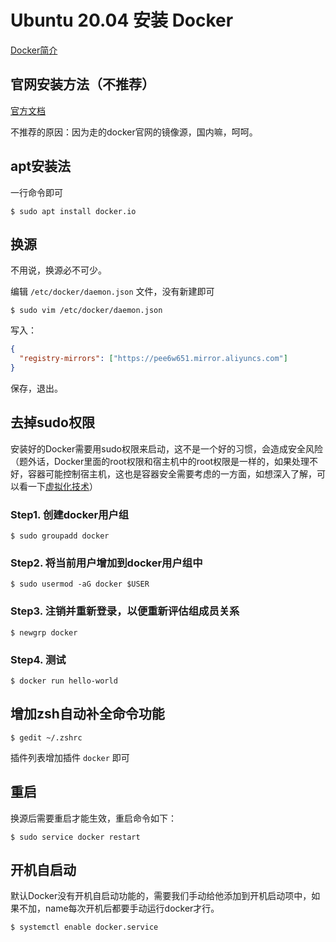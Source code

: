 # Ubuntu 20.04 安装 Docker

[Docker简介](../../../../容器/Docker/基础知识/简介.md)

## 官网安装方法（不推荐）

[官方文档](https://docs.docker.com/engine/install/ubuntu/)

不推荐的原因：因为走的docker官网的镜像源，国内嘛，呵呵。

## apt安装法

一行命令即可

``` shell
$ sudo apt install docker.io
```

## 换源

不用说，换源必不可少。

编辑 `/etc/docker/daemon.json` 文件，没有新建即可

``` shell
$ sudo vim /etc/docker/daemon.json
```

写入：

``` json
{
  "registry-mirrors": ["https://pee6w651.mirror.aliyuncs.com"]
}
```

保存，退出。

## 去掉sudo权限

安装好的Docker需要用sudo权限来启动，这不是一个好的习惯，会造成安全风险（题外话，Docker里面的root权限和宿主机中的root权限是一样的，如果处理不好，容器可能控制宿主机，这也是容器安全需要考虑的一方面，如想深入了解，可以看一下[虚拟化技术](../../../../容器/Docker/基础知识/虚拟化技术.md)）

### Step1. 创建docker用户组

``` shell
$ sudo groupadd docker
```

### Step2. 将当前用户增加到docker用户组中

``` shell
$ sudo usermod -aG docker $USER
```

### Step3. 注销并重新登录，以便重新评估组成员关系

``` shell
$ newgrp docker 
```

### Step4. 测试

``` shell
$ docker run hello-world
```

## 增加zsh自动补全命令功能

``` shell
$ gedit ~/.zshrc
```

插件列表增加插件 `docker` 即可

## 重启

换源后需要重启才能生效，重启命令如下：

``` shell
$ sudo service docker restart
```

## 开机自启动

默认Docker没有开机自启动功能的，需要我们手动给他添加到开机启动项中，如果不加，name每次开机后都要手动运行docker才行。

``` shell
$ systemctl enable docker.service
```
